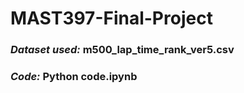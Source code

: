 # MAST397-Final-Project

### *Dataset used:* m500_lap_time_rank_ver5.csv
### *Code:* Python code.ipynb
